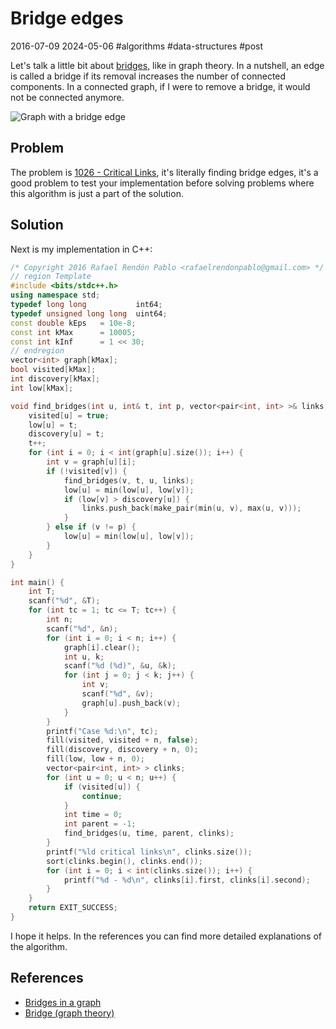# Bridge edges
2016-07-09 2024-05-06 #algorithms #data-structures #post

Let's talk a little bit about [bridges](https://en.wikipedia.org/wiki/Bridge_%28graph_theory%29), like in graph theory. In a nutshell, an edge is called a bridge if its removal increases the number of connected components. In a connected graph, if I were to remove a bridge, it would not be connected anymore.

![Graph with a bridge edge](/bridge-edges/bridge_edge.svg)

## Problem
The problem is [1026 - Critical Links](http://lightoj.com/volume_showproblem.php?problem=1026), it's literally finding bridge edges, it's a good problem to test your implementation before solving problems where this algorithm is just a part of the solution.

## Solution
Next is my implementation in C++:

```cpp
/* Copyright 2016 Rafael Rendón Pablo <rafaelrendonpablo@gmail.com> */
// region Template
#include <bits/stdc++.h>
using namespace std;
typedef long long           int64;
typedef unsigned long long  uint64;
const double kEps   = 10e-8;
const int kMax      = 10005;
const int kInf      = 1 << 30;
// endregion
vector<int> graph[kMax];
bool visited[kMax];
int discovery[kMax];
int low[kMax];

void find_bridges(int u, int& t, int p, vector<pair<int, int> >& links) {
    visited[u] = true;
    low[u] = t;
    discovery[u] = t;
    t++;
    for (int i = 0; i < int(graph[u].size()); i++) {
        int v = graph[u][i];
        if (!visited[v]) {
            find_bridges(v, t, u, links);
            low[u] = min(low[u], low[v]);
            if (low[v] > discovery[u]) {
                links.push_back(make_pair(min(u, v), max(u, v)));
            }
        } else if (v != p) {
            low[u] = min(low[u], low[v]);
        }
    }
}

int main() {
    int T;
    scanf("%d", &T);
    for (int tc = 1; tc <= T; tc++) {
        int n;
        scanf("%d", &n);
        for (int i = 0; i < n; i++) {
            graph[i].clear();
            int u, k;
            scanf("%d (%d)", &u, &k);
            for (int j = 0; j < k; j++) {
                int v;
                scanf("%d", &v);
                graph[u].push_back(v);
            }
        }
        printf("Case %d:\n", tc);
        fill(visited, visited + n, false);
        fill(discovery, discovery + n, 0);
        fill(low, low + n, 0);
        vector<pair<int, int> > clinks;
        for (int u = 0; u < n; u++) {
            if (visited[u]) {
                continue;
            }
            int time = 0;
            int parent = -1;
            find_bridges(u, time, parent, clinks);
        }
        printf("%ld critical links\n", clinks.size());
        sort(clinks.begin(), clinks.end());
        for (int i = 0; i < int(clinks.size()); i++) {
            printf("%d - %d\n", clinks[i].first, clinks[i].second);
        }
    }
    return EXIT_SUCCESS;
}
```

I hope it helps. In the references you can find more detailed explanations of the algorithm.

## References
- [Bridges in a graph](https://www.geeksforgeeks.org/bridge-in-a-graph/)
- [Bridge (graph theory)](https://en.wikipedia.org/wiki/Bridge_(graph_theory))
